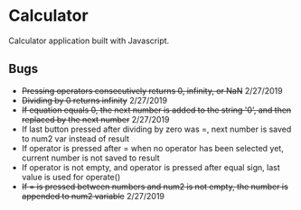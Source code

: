 # Calculator
Calculator application built with Javascript.

## Bugs
- ~~Pressing operators consecutively returns 0, infinity, or NaN~~ 2/27/2019
- ~~Dividing by 0 returns infinity~~ 2/27/2019
- ~~If equation equals 0, the next number is added to the string '0', and then replaced by the next number~~ 2/27/2019
- If last button pressed after dividing by zero was =, next number is saved to num2 var instead of result
- If operator is pressed after = when no operator has been selected yet, current number is not saved to result
- If operator is not empty, and operator is pressed after equal sign, last value is used for operate()
- ~~If = is pressed between numbers and num2 is not empty, the number is appended to num2 variable~~ 2/27/2019
